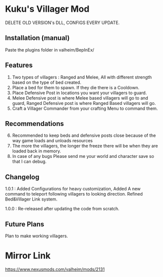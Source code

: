 # Kuku's Villager Mod
DELETE OLD VERSION's DLL, CONFIGS EVERY UPDATE.
## Installation (manual)
Paste the plugins folder in valheim/BepInEx/

## Features
1. Two types of villagers : Ranged and Melee, All with different strength based on the type of bed created.
2. Place  a bed for them to spawn. If they die there is a Cooldown.
3. Place Defensive Post in locations you want your villagers to guard.
4. Melee Defensive post is where Melee based villagers will go to and guard, Ranged Defensive post is where Ranged Based villagers will go.
5. Craft a Villager Commander from your crafting Menu to command them.

## Recommendations
6. Recommended to keep beds and defensive posts close because of the way game loads and unloads resources
7. The more the villagers, the longer the freeze there will be when they are loaded back in memory. 
8. In case of any bugs Please send me your world and character save so that I can debug.

## Changelog

1.0.1 : Added Configurations for heavy customization, Added A new command to teleport following villagers to looking direction. Refined Bed&Villager Link system.

1.0.0 : Re-released after updating the code from scratch.

## Future Plans

Plan to make working villagers.


# Mirror Link
https://www.nexusmods.com/valheim/mods/2131